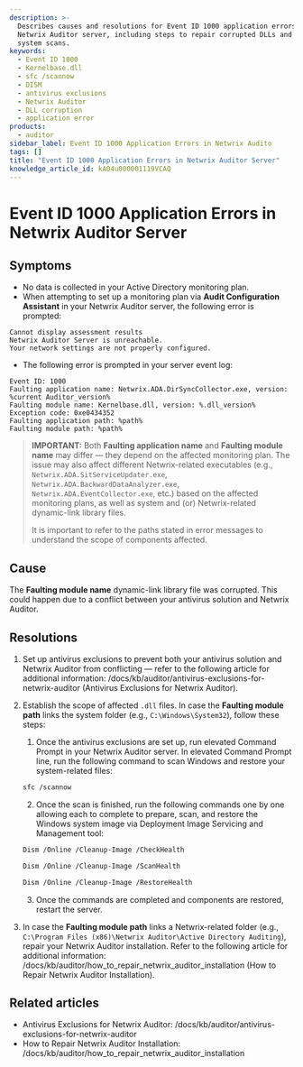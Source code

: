 ```yaml
---
description: >-
  Describes causes and resolutions for Event ID 1000 application errors on the
  Netwrix Auditor server, including steps to repair corrupted DLLs and run
  system scans.
keywords:
  - Event ID 1000
  - Kernelbase.dll
  - sfc /scannow
  - DISM
  - antivirus exclusions
  - Netwrix Auditor
  - DLL corruption
  - application error
products:
  - auditor
sidebar_label: Event ID 1000 Application Errors in Netwrix Audito
tags: []
title: "Event ID 1000 Application Errors in Netwrix Auditor Server"
knowledge_article_id: kA04u000001119VCAQ
---
```


# Event ID 1000 Application Errors in Netwrix Auditor Server

## Symptoms

- No data is collected in your Active Directory monitoring plan.
- When attempting to set up a monitoring plan via **Audit Configuration Assistant** in your Netwrix Auditor server, the following error is prompted:

```
Cannot display assessment results
Netwrix Auditor Server is unreachable.
Your network settings are not properly configured.
```

- The following error is prompted in your server event log:

```
Event ID: 1000
Faulting application name: Netwrix.ADA.DirSyncCollector.exe, version: %current Auditor_version%
Faulting module name: Kernelbase.dll, version: %.dll_version%
Exception code: 0xe0434352
Faulting application path: %path%
Faulting module path: %path%
```

> **IMPORTANT:** Both **Faulting application name** and **Faulting module name** may differ — they depend on the affected monitoring plan. The issue may also affect different Netwrix-related executables (e.g., `Netwrix.ADA.SitServiceUpdater.exe`, `Netwrix.ADA.BackwardDataAnalyzer.exe`, `Netwrix.ADA.EventCollector.exe`, etc.) based on the affected monitoring plans, as well as system and (or) Netwrix-related dynamic-link library files.
>
> It is important to refer to the paths stated in error messages to understand the scope of components affected.

## Cause

The **Faulting module name** dynamic-link library file was corrupted. This could happen due to a conflict between your antivirus solution and Netwrix Auditor.

## Resolutions

1. Set up antivirus exclusions to prevent both your antivirus solution and Netwrix Auditor from conflicting — refer to the following article for additional information: /docs/kb/auditor/antivirus-exclusions-for-netwrix-auditor (Antivirus Exclusions for Netwrix Auditor).

2. Establish the scope of affected `.dll` files. In case the **Faulting module path** links the system folder (e.g., `C:\Windows\System32`), follow these steps:

   1. Once the antivirus exclusions are set up, run elevated Command Prompt in your Netwrix Auditor server. In elevated Command Prompt line, run the following command to scan Windows and restore your system-related files:

   ```bash
   sfc /scannow
   ```

   2. Once the scan is finished, run the following commands one by one allowing each to complete to prepare, scan, and restore the Windows system image via Deployment Image Servicing and Management tool:

   ```bash
   Dism /Online /Cleanup-Image /CheckHealth
   ```

   ```bash
   Dism /Online /Cleanup-Image /ScanHealth
   ```

   ```bash
   Dism /Online /Cleanup-Image /RestoreHealth
   ```

   3. Once the commands are completed and components are restored, restart the server.

3. In case the **Faulting module path** links a Netwrix-related folder (e.g., `C:\Program Files (x86)\Netwrix Auditor\Active Directory Auditing`), repair your Netwrix Auditor installation. Refer to the following article for additional information: /docs/kb/auditor/how_to_repair_netwrix_auditor_installation (How to Repair Netwrix Auditor Installation).

## Related articles

- Antivirus Exclusions for Netwrix Auditor: /docs/kb/auditor/antivirus-exclusions-for-netwrix-auditor
- How to Repair Netwrix Auditor Installation: /docs/kb/auditor/how_to_repair_netwrix_auditor_installation
